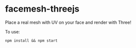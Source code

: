 # facemesh-threejs
Place a real mesh with UV on your face and render with Three!

To use:

```
npm install && npm start
```
